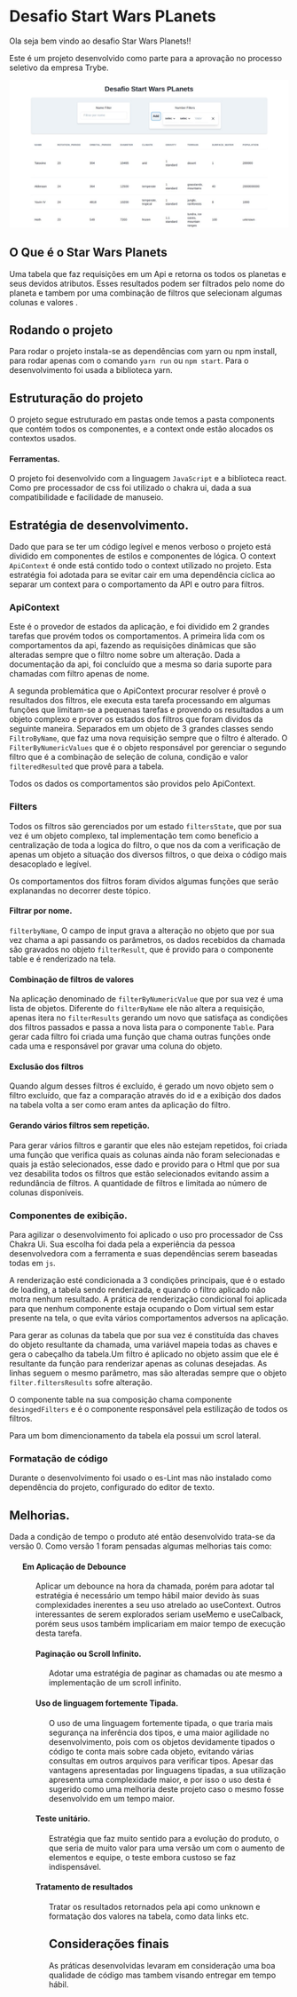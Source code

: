 # Desafio Start Wars PLanets

Ola seja bem vindo ao desafio Star Wars Planets!!

Este é um projeto desenvolvido como parte para a aprovação no processo seletivo da empresa Trybe.

![Ilustração do app](./public/designApp.jpeg?raw=true=10x20 "Tela do app")

## O Que é o Star Wars Planets

Uma tabela que faz requisições em um Api e retorna os todos os planetas e seus devidos atributos. Esses resultados podem ser filtrados pelo nome do planeta e tambem por uma combinação de filtros que selecionam algumas colunas e valores .

## Rodando o projeto

Para rodar o projeto   instala-se as dependências com yarn ou npm install, para rodar apenas com o comando `yarn run` ou `npm start`.
Para o desenvolvimento foi usada a biblioteca yarn.

## Estruturação do projeto

O projeto segue estruturado em pastas onde temos a pasta components que contém todos os componentes, e a context onde estão alocados os contextos usados.

#### Ferramentas.

O projeto foi desenvolvido com a linguagem `JavaScript` e a biblioteca react. Como pre processador de css foi utilizado o chakra ui, dada a sua compatibilidade e facilidade de manuseio.

## Estratégia de desenvolvimento.

Dado que para se ter um código legível e menos verboso o projeto está dividido em componentes de estilos e componentes de lógica. O context `ApiContext` é onde está contido todo o context utilizado no projeto. Esta estratégia foi adotada para se evitar cair em uma dependência cíclica ao separar um context para o comportamento da API e outro para filtros.

### ApiContext

Este é o provedor de estados da aplicação, e foi dividido em 2 grandes tarefas que provém todos os comportamentos. A primeira lida com os comportamentos da api, fazendo as requisições dinâmicas que são alteradas sempre que o filtro nome sobre um alteração. Dada a documentação da api, foi concluído que a mesma so daria suporte para chamadas com filtro apenas de nome.

A segunda problemática que o ApiContext procurar resolver é provê o resultados dos filtros, ele executa esta tarefa processando em algumas funções que limitam-se a pequenas tarefas e provendo os resultados a um objeto complexo e prover os estados dos filtros que foram dividos da seguinte maneira. Separados em um objeto de 3 grandes classes sendo `FiltroByName`, que faz uma nova requisição sempre que o filtro é alterado. O `FilterByNumericValues` que é o objeto responsável por gerenciar o segundo filtro que é a combinação de seleção de coluna, condição e valor  `filteredResulted` que provê para a tabela.

Todos os dados os comportamentos são providos pelo ApiContext.

### Filters

Todos os filtros são gerenciados por um estado `filtersState`, que por sua vez é um objeto complexo, tal implementação tem como beneficio a centralização de toda a logica do filtro, o que nos da com a verificação de apenas um objeto a situação dos diversos filtros, o que deixa o código mais desacoplado e legível.

Os comportamentos dos filtros foram dividos algumas funções que serão explanandas no decorrer deste tópico.

#### Filtrar por nome.

`filterbyName`, O campo de input grava a alteração no objeto que por sua vez chama a api passando os parâmetros, os dados recebidos da chamada são gravados no objeto `filterResult`, que é provido para o componente table e é renderizado na tela.

#### Combinação de filtros de valores

Na aplicação denominado de `filterByNumericValue` que por sua vez é uma lista de objetos. Diferente do `filterByName` ele não altera a requisição, apenas itera no `filterResults` gerando um novo que satisfaça as condições dos filtros passados e passa a nova lista para o componente `Table`.
Para gerar cada filtro foi criada uma função que chama outras funções onde cada uma e responsável por gravar uma coluna do objeto.

#### Exclusão dos filtros

Quando algum desses filtros é excluído, é gerado um novo objeto sem o filtro excluído, que faz a comparação através do id e a exibição dos dados na tabela volta a ser como eram antes da aplicação do filtro.

#### Gerando vários filtros sem repetição.

Para gerar vários filtros e garantir que eles não estejam repetidos, foi criada uma função que verifica quais as colunas ainda não foram selecionadas e quais ja estão selecionados, esse dado e provido para o Html que por sua vez desabilita todos os filtros que estão selecionados evitando assim a redundância de filtros.
A quantidade de filtros e limitada ao número de colunas disponíveis.

### Componentes de exibição.

Para agilizar o desenvolvimento foi aplicado o uso pro processador de Css Chakra Ui. Sua escolha foi dada pela a experiência da pessoa desenvolvedora com a ferramenta e suas dependências serem baseadas todas em `js`.

A renderização esté condicionada a 3 condições principais, que é o estado de loading, a tabela sendo renderizada, e quando o filtro aplicado não motra nenhum resultado. A prática de renderização condicional foi aplicada para que nenhum componente estaja ocupando o Dom virtual sem estar presente na tela, o que evita vários comportamentos adversos na aplicação.

Para gerar as colunas da tabela que por sua vez é constituída das chaves do objeto resultante da chamada, uma variável mapeia todas as chaves e gera o cabeçalho da tabela.Um filtro é aplicado no objeto assim que ele é resultante da função para renderizar apenas as colunas desejadas. As linhas seguem o mesmo parâmetro, mas são alteradas sempre que o objeto `filter.filtersResults` sofre alteração.

O componente table na sua composição chama componente `desingedFilters` e é o componente responsável pela estilização de todos os filtros.

Para um bom dimencionamento da tabela ela possui um scrol lateral.

### Formatação de código

Durante o desenvolvimento foi usado o es-Lint mas não instalado como dependência do projeto, configurado do editor de texto.

## Melhorias.

Dada a condição de tempo o produto até então desenvolvido trata-se da versão 0. Como versão 1 foram pensadas algumas melhorias tais como:

<ul>

#### Em Aplicação de Debounce

 <ul>
Aplicar um debounce na hora da chamada, porém para adotar tal estratégia é necessário um tempo hábil maior devido às suas complexidades inerentes a seu uso atrelado ao useContext. Outros interessantes de serem explorados seriam useMemo e useCalback, porém seus usos também implicariam em maior tempo de execução desta tarefa.

#### Paginação ou Scroll Infinito.

<ul>
Adotar uma estratégia de paginar as chamadas ou ate mesmo a implementação de um scroll infinito.
</ul>

#### Uso de linguagem fortemente Tipada.

<ul>
O uso de uma linguagem fortemente tipada, o que traria mais segurança na inferência dos tipos, e uma maior agilidade no desenvolvimento, pois com os objetos devidamente tipados o código te conta mais sobre cada objeto, evitando várias consultas em outros arquivos para verificar tipos. Apesar das vantagens apresentadas por linguagens tipadas, a sua utilização apresenta uma complexidade maior, e por isso o uso desta é sugerido como uma melhoria deste projeto caso o mesmo fosse desenvolvido em um tempo maior.
</ul>

#### Teste unitário.

<ul>
Estratégia que faz muito sentido para a evolução do produto, o que seria de muito valor para uma versão um com o aumento de elementos e equipe, o teste embora custoso se faz indispensável.

</ul>

#### Tratamento de resultados

<ul>
Tratar os resultados  retornados pela api como  unknown e formatação dos valores na tabela, como data links etc.
<ul>
</ul>

## Considerações finais

As práticas desenvolvidas levaram em consideração uma boa qualidade de código mas tambem visando entregar em tempo hábil.
